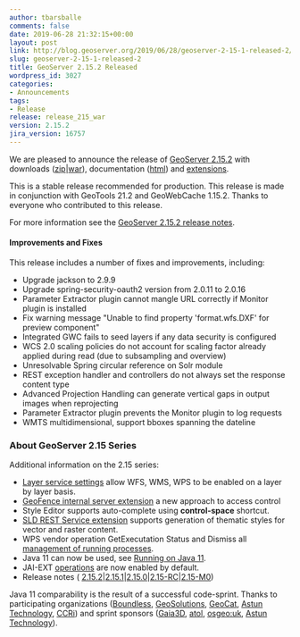 ```yaml
---
author: tbarsballe
comments: false
date: 2019-06-28 21:32:15+00:00
layout: post
link: http://blog.geoserver.org/2019/06/28/geoserver-2-15-1-released-2/
slug: geoserver-2-15-1-released-2
title: GeoServer 2.15.2 Released
wordpress_id: 3027
categories:
- Announcements
tags:
- Release
release: release_215_war
version: 2.15.2
jira_version: 16757
---
```





We are pleased to announce the release of [GeoServer 2.15.2](http://geoserver.org/release/2.15.2/) with downloads ([zip](https://sourceforge.net/projects/geoserver/files/GeoServer/2.15.2/geoserver-2.15.2-bin.zip/download)|[war](https://sourceforge.net/projects/geoserver/files/GeoServer/2.15.2/geoserver-2.15.2-war.zip/download)), documentation ([html](https://sourceforge.net/projects/geoserver/files/GeoServer/2.15.2/geoserver-2.15.2-htmldoc.zip/download)) and [extensions](https://sourceforge.net/projects/geoserver/files/GeoServer/2.15.2/extensions/).







This is a stable release recommended for production. This release is made in conjunction with GeoTools 21.2 and GeoWebCache 1.15.2. Thanks to everyone who contributed to this release.







For more information see the [GeoServer 2.15.2 release notes](https://osgeo-org.atlassian.net/secure/ReleaseNote.jspa?projectId=10000&version=16757).







#### Improvements and Fixes







This release includes a number of fixes and improvements, including:







  * Upgrade jackson to 2.9.9
  * Upgrade spring-security-oauth2 version from 2.0.11 to 2.0.16
  * Parameter Extractor plugin cannot mangle URL correctly if Monitor plugin is installed
  * Fix warning message "Unable to find property 'format.wfs.DXF' for preview component"
  * Integrated GWC fails to seed layers if any data security is configured
  * WCS 2.0 scaling policies do not account for scaling factor already applied during read (due to subsampling and overview)
  * Unresolvable Spring circular reference on Solr module
  * REST exception handler and controllers do not always set the response content type
  * Advanced Projection Handling can generate vertical gaps in output images when reprojecting
  * Parameter Extractor plugin prevents the Monitor plugin to log requests
  * WMTS multidimensional, support bboxes spanning the dateline






### About GeoServer 2.15 Series







Additional information on the 2.15 series:







  * [Layer service settings](https://docs.geoserver.org/latest/en/user/data/webadmin/layers.html#services-settings) allow WFS, WMS, WPS to be enabled on a layer by layer basis.
  * [GeoFence internal server extension](https://docs.geoserver.org/latest/en/user/extensions/geofence-server/index.html) a new approach to access control
  * Style Editor supports auto-complete using **control-space** shortcut.
  * [SLD REST Service extension](https://docs.geoserver.org/latest/en/user/extensions/sldservice/index.html) supports generation of thematic styles for vector and raster content.
  * WPS vendor operation GetExecutation Status and Dismiss all [management of running processes](https://docs.geoserver.org/latest/en/user/services/wps/operations.html).
  * Java 11 can now be used, see [Running on Java 11](https://docs.geoserver.org/latest/en/user/production/java.html#running-on-java-11).
  * JAI-EXT [operations](https://docs.geoserver.org/latest/en/user/configuration/image_processing/index.html#jai-ext) are now enabled by default.
  * Release notes ( [2.15.2](https://osgeo-org.atlassian.net/secure/ReleaseNote.jspa?projectId=10000&version=16757)|[2.15.1](https://osgeo-org.atlassian.net/secure/ReleaseNote.jspa?projectId=10000&version=16753)|[2.15.0](https://osgeo-org.atlassian.net/jira/secure/ReleaseNote.jspa?projectId=10000&version=16736)|[2.15-RC](https://osgeo-org.atlassian.net/jira/secure/ReleaseNote.jspa?projectId=10000&version=16740)|[2.15-M0](https://osgeo-org.atlassian.net/jira/secure/ReleaseNote.jspa?projectId=10000&version=16746))






Java 11 comparability is the result of a successful code-sprint. Thanks to participating organizations ([Boundless](http://boundlessgeo.com/), [GeoSolutions](https://www.geo-solutions.it/), [GeoCat](https://www.geocat.net/), [Astun Technology](https://astuntechnology.com/), [CCRi](https://www.ccri.com/)) and sprint sponsors ([Gaia3D](http://www.gaia3d.com/), [atol](https://www.atolcd.com/), [osgeo:uk](https://uk.osgeo.org/), [Astun Technology](https://astuntechnology.com/)).



